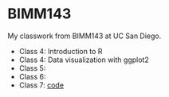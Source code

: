 # BIMM143

My classwork from BIMM143 at UC San Diego. 

- Class 4: Introduction to R 
- Class 4: Data visualization with ggplot2
- Class 5: 
- Class 6:
- Class 7: [code](https://github.com/LawrenceSebastian/bimm143/blob/main/class07/class07.Rmd)